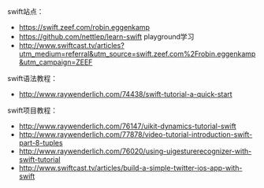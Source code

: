 
swift站点：
   * https://swift.zeef.com/robin.eggenkamp
   * https://github.com/nettlep/learn-swift playground学习
   * http://www.swiftcast.tv/articles?utm_medium=referral&utm_source=swift.zeef.com%2Frobin.eggenkamp&utm_campaign=ZEEF

swift语法教程：
   * http://www.raywenderlich.com/74438/swift-tutorial-a-quick-start

swift项目教程：
   * http://www.raywenderlich.com/76147/uikit-dynamics-tutorial-swift
   * http://www.raywenderlich.com/77878/video-tutorial-introduction-swift-part-8-tuples
   * http://www.raywenderlich.com/76020/using-uigesturerecognizer-with-swift-tutorial
   * http://www.swiftcast.tv/articles/build-a-simple-twitter-ios-app-with-swift
